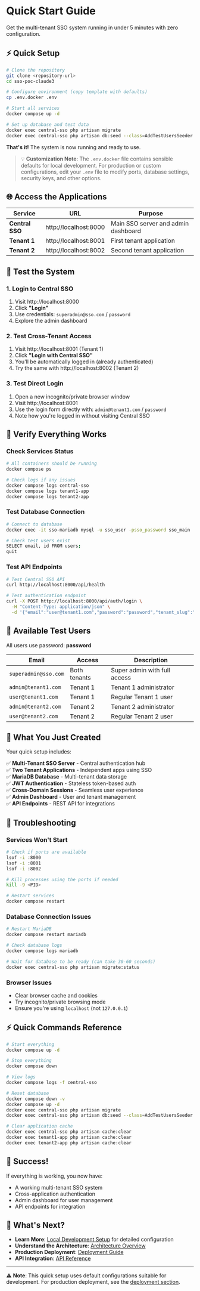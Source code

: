 # Quick Start Guide

Get the multi-tenant SSO system running in under 5 minutes with zero configuration.

## ⚡ Quick Setup

```bash
# Clone the repository
git clone <repository-url>
cd sso-poc-claude3

# Configure environment (copy template with defaults)
cp .env.docker .env

# Start all services
docker compose up -d

# Set up database and test data
docker exec central-sso php artisan migrate
docker exec central-sso php artisan db:seed --class=AddTestUsersSeeder
```

**That's it!** The system is now running and ready to use.

> 💡 **Customization Note**: The `.env.docker` file contains sensible defaults for local development. For production or custom configurations, edit your `.env` file to modify ports, database settings, security keys, and other options.

## 🌐 Access the Applications

| Service | URL | Purpose |
|---------|-----|---------|
| **Central SSO** | http://localhost:8000 | Main SSO server and admin dashboard |
| **Tenant 1** | http://localhost:8001 | First tenant application |
| **Tenant 2** | http://localhost:8002 | Second tenant application |

## 🔑 Test the System

### 1. Login to Central SSO
1. Visit http://localhost:8000
2. Click **"Login"**
3. Use credentials: `superadmin@sso.com` / `password`
4. Explore the admin dashboard

### 2. Test Cross-Tenant Access
1. Visit http://localhost:8001 (Tenant 1)
2. Click **"Login with Central SSO"**
3. You'll be automatically logged in (already authenticated)
4. Try the same with http://localhost:8002 (Tenant 2)

### 3. Test Direct Login
1. Open a new incognito/private browser window
2. Visit http://localhost:8001
3. Use the login form directly with: `admin@tenant1.com` / `password`
4. Note how you're logged in without visiting Central SSO

## 🧪 Verify Everything Works

### Check Services Status
```bash
# All containers should be running
docker compose ps

# Check logs if any issues
docker compose logs central-sso
docker compose logs tenant1-app
docker compose logs tenant2-app
```

### Test Database Connection
```bash
# Connect to database
docker exec -it sso-mariadb mysql -u sso_user -psso_password sso_main

# Check test users exist
SELECT email, id FROM users;
quit
```

### Test API Endpoints
```bash
# Test Central SSO API
curl http://localhost:8000/api/health

# Test authentication endpoint
curl -X POST http://localhost:8000/api/auth/login \
  -H "Content-Type: application/json" \
  -d '{"email":"user@tenant1.com","password":"password","tenant_slug":"tenant1"}'
```

## 🔧 Available Test Users

All users use password: **password**

| Email | Access | Description |
|-------|--------|-------------|
| `superadmin@sso.com` | Both tenants | Super admin with full access |
| `admin@tenant1.com` | Tenant 1 | Tenant 1 administrator |
| `user@tenant1.com` | Tenant 1 | Regular Tenant 1 user |
| `admin@tenant2.com` | Tenant 2 | Tenant 2 administrator |
| `user@tenant2.com` | Tenant 2 | Regular Tenant 2 user |

## 🎯 What You Just Created

Your quick setup includes:

✅ **Multi-Tenant SSO Server** - Central authentication hub  
✅ **Two Tenant Applications** - Independent apps using SSO  
✅ **MariaDB Database** - Multi-tenant data storage  
✅ **JWT Authentication** - Stateless token-based auth  
✅ **Cross-Domain Sessions** - Seamless user experience  
✅ **Admin Dashboard** - User and tenant management  
✅ **API Endpoints** - REST API for integrations  

## 🚨 Troubleshooting

### Services Won't Start
```bash
# Check if ports are available
lsof -i :8000
lsof -i :8001
lsof -i :8002

# Kill processes using the ports if needed
kill -9 <PID>

# Restart services
docker compose restart
```

### Database Connection Issues
```bash
# Restart MariaDB
docker compose restart mariadb

# Check database logs
docker compose logs mariadb

# Wait for database to be ready (can take 30-60 seconds)
docker exec central-sso php artisan migrate:status
```

### Browser Issues
- Clear browser cache and cookies
- Try incognito/private browsing mode
- Ensure you're using `localhost` (not `127.0.0.1`)

## ⚡ Quick Commands Reference

```bash
# Start everything
docker compose up -d

# Stop everything
docker compose down

# View logs
docker compose logs -f central-sso

# Reset database
docker compose down -v
docker compose up -d
docker exec central-sso php artisan migrate
docker exec central-sso php artisan db:seed --class=AddTestUsersSeeder

# Clear application cache
docker exec central-sso php artisan cache:clear
docker exec tenant1-app php artisan cache:clear
docker exec tenant2-app php artisan cache:clear
```

## 🎉 Success!

If everything is working, you now have:

- A working multi-tenant SSO system
- Cross-application authentication
- Admin dashboard for user management
- API endpoints for integration

## 📖 What's Next?

- **Learn More**: [Local Development Setup](local-development.md) for detailed configuration
- **Understand the Architecture**: [Architecture Overview](../architecture/README.md)
- **Production Deployment**: [Deployment Guide](../deployment/README.md)
- **API Integration**: [API Reference](../reference/api.md)

---

⚠️ **Note**: This quick setup uses default configurations suitable for development. For production deployment, see the [deployment section](../deployment/README.md).